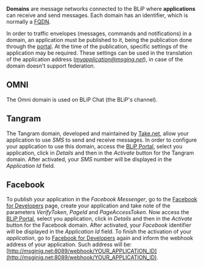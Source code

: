**Domains** are message networks connected to the BLiP where **applications** can receive and send messages. Each domain has an identifier, which is normally a [FQDN](https://pt.wikipedia.org/wiki/FQDN).

In order to traffic envelopes (messages, commands and notifications) in a domain, an application must be published to it, being the publication done through the [portal](http://messaginghub.io). At the time of the publication, specific settings of the application may be required. These settings can be used in the translation of the application address (*myapplication@msging.net*), in case of the domain doesn't support federation.

## OMNI

The Omni domain is used on BLiP Chat (the BLiP's channel).

## Tangram

The Tangram domain, developed and maintained by [Take.net](http://take.net), allow your application to use *SMS* to send and receive messages. In order to configure your application to use this domain, access the [BLiP Portal](http://portal.blip.ai), select you application, click in *Details* and then in the *Activate* button for the Tangram domain. After activated, your *SMS* number will be displayed in the *Application Id* field.

## Facebook

To publish your application in the *Facebook Messenger*, go to the [Facebook for Developers](http://developers.facebook.com) page, create your application and take note of the parameters *VerifyToken*, *PageId* and *PageAccessToken*. Now access the [BLiP Portal](http://portal.blip.ai), select you application, click in *Details* and then in the *Activate* button for the Facebook domain. After activated, your *Facebook* identifier will be displayed in the *Application Id* field. To finish the activation of your *application*, go to [Facebook for Developers](http://developers.facebook.com) again and inform the webhook address of your application. Such address will be: [http://msginig.net:8089/webhook/YOUR_APPLICATION_ID](http://msginig.net:8089/webhook/YOUR_APPLICATION_ID).
